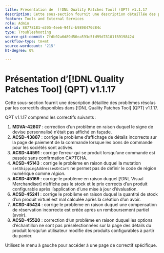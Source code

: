 ```yaml
---
title: Présentation de  [!DNL Quality Patches Tool] (QPT) v1.1.17
description: Cette sous-section fournit une description détaillée des problèmes résolus par les correctifs disponibles dans  [!DNL Quality Patches Tool] (QPT) v1.1.17.
feature: Tools and External Services
role: Admin
exl-id: 88778181-e205-4ee6-94fc-b9898470384c
type: Troubleshooting
source-git-commit: 7fdb02a6d89d50ea593c5fd99d78101f89198424
workflow-type: tm+mt
source-wordcount: '215'
ht-degree: 0%

---
```


# Présentation d’[!DNL Quality Patches Tool] (QPT) v1.1.17

Cette sous-section fournit une description détaillée des problèmes résolus par les correctifs disponibles dans [!DNL Quality Patches Tool] (QPT) v1.1.17.

QPT v1.1.17 comprend les correctifs suivants :

1. **MDVA-42807** : correction d’un problème en raison duquel le signe de devise personnalisé n’était pas affiché en façade.
1. **ACSD-43887** : corrige le problème d’affichage de détails incorrects sur la page de paiement de la commande lorsque les bons de commande pour les sociétés sont activés.
1. **ACSD-44591** : corrige l’erreur qui se produit lorsqu’une commande est passée sans confirmation CAPTCHA.
1. **ACSD-45143** : corrige le problème en raison duquel la mutation `setShippingAddressesOnCart` ne permet pas de définir le code de région numérique comme *région*.
1. **ACSD-45169** : corrige le problème en raison duquel [!DNL Visual Merchandiser] n’affiche pas le stock et le prix corrects d’un produit configurable après l’application d’une mise à jour d’évaluation.
1. **ACSD-45241** : corrige le problème en raison duquel la quantité de stock d’un produit virtuel est mal calculée après la création d’un avoir.
1. **ACSD-45424** : corrige le problème en raison duquel une compensation de réservation incorrecte est créée après un remboursement partiel (avoir).
1. **ACSD-45520** : correction d’un problème en raison duquel les options d’échantillon ne sont pas présélectionnées sur la page des détails du produit lorsqu’un utilisateur modifie des produits configurables à partir du panier.

Utilisez le menu à gauche pour accéder à une page de correctif spécifique.
